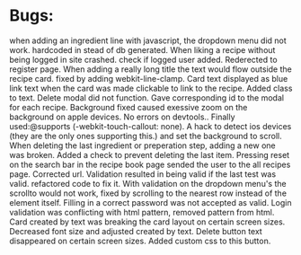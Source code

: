 
# Bugs:

when adding an ingredient line with javascript, the dropdown menu did not work. hardcoded in stead of db generated.
When liking a recipe without being logged in site crashed. check if logged user added. Rederected to register page.
When adding a really long title the text would flow outside the recipe card. fixed by adding webkit-line-clamp.
Card text displayed as blue link text when the card was made clickable to link to the recipe. Added class to text.
Delete modal did not function. Gave corresponding id to the modal for each recipe.
Background fixed caused exessive zoom on the background on apple devices. No errors on devtools.. Finally used:@supports (-webkit-touch-callout: none). A hack to detect ios devices (they are the only ones supporting this.) and set the background to scroll.
When deleting the last ingredient or preperation step, adding a new one was broken. Added a check to prevent deleting the last item.
Pressing reset on the search bar in the recipe book page sended the user to the all recipes page. Corrected url.
Validation resulted in being valid if the last test was valid. refactored code to fix it.
With validation on the dropdown menu's the scrollto would not work, fixed by scrolling to the nearest row instead of the element itself.
Filling in a correct password was not accepted as valid. Login validation was conflicting with html pattern, removed pattern from html.
Card created by text was breaking the card layout on certain screen sizes. Decreased font size and adjusted created by text.
Delete button text disappeared on certain screen sizes. Added custom css to this button.